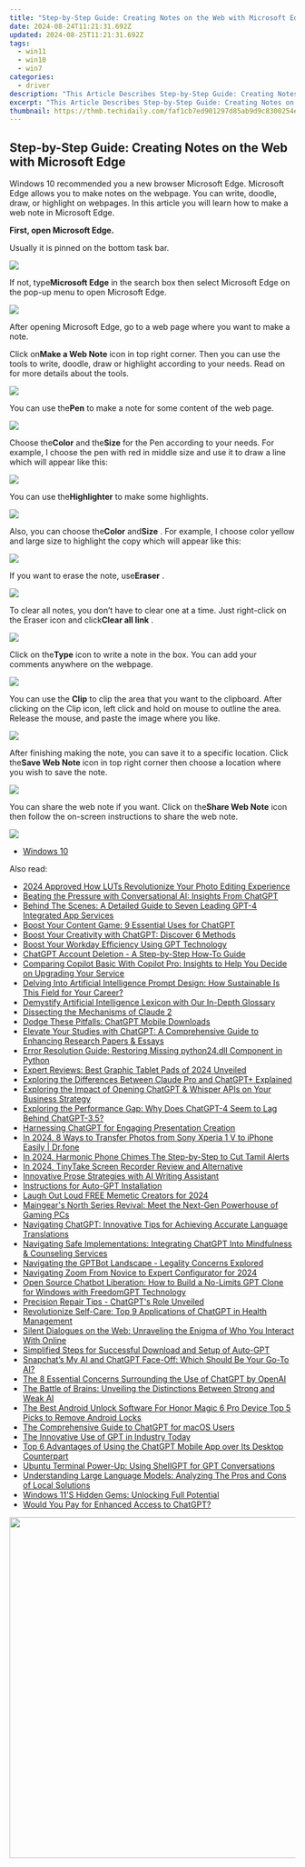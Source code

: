 ```yaml
---
title: "Step-by-Step Guide: Creating Notes on the Web with Microsoft Edge"
date: 2024-08-24T11:21:31.692Z
updated: 2024-08-25T11:21:31.692Z
tags:
  - win11
  - win10
  - win7
categories:
  - driver
description: "This Article Describes Step-by-Step Guide: Creating Notes on the Web with Microsoft Edge"
excerpt: "This Article Describes Step-by-Step Guide: Creating Notes on the Web with Microsoft Edge"
thumbnail: https://thmb.techidaily.com/faf1cb7ed901297d85ab9d9c8300254ef72ce23f305cb5ba36be85ff8ad3eb26.png
---
```


## Step-by-Step Guide: Creating Notes on the Web with Microsoft Edge

Windows 10 recommended you a new browser Microsoft Edge. Microsoft Edge allows you to make notes on the webpage. You can  write, doodle, draw, or highlight on webpages. In this article you will learn how to make a web note in Microsoft Edge.   
  
**First, open Microsoft Edge.**   
  
 Usually it is pinned on the bottom task bar.   
  
![](https://images.drivereasy.com/wp-content/uploads/2016/12/img_58467b7679b56.jpg)   
  
 If not, type**Microsoft Edge** in the search box then select Microsoft Edge on the pop-up menu to open Microsoft Edge.  
  
![](https://images.drivereasy.com/wp-content/uploads/2016/12/img_58467ecbdc7a5.jpg)   
  
 After opening Microsoft Edge, go to a web page where you want to make a note.   
  
 Click on**Make a Web Note** icon in top right corner. Then you can use the tools to write, doodle, draw or highlight according to your needs. Read on for more details about the tools.  
  
![](https://images.drivereasy.com/wp-content/uploads/2016/12/img_58467fd35bb1d.jpg)   
  
 You can use the**Pen** to make a note for some content of the web page.   
  
![](https://images.drivereasy.com/wp-content/uploads/2016/12/img_5846835a0aa34.jpg)   
  
 Choose the**Color** and the**Size** for the Pen according to your needs. For example, I choose the pen with red in middle size and use it to draw a line which will appear like this:  
  
![](https://images.drivereasy.com/wp-content/uploads/2016/12/img_5846864ad0cc4.jpg)   
  
 You can use the**Highlighter** to make some highlights.  
  
![](https://images.drivereasy.com/wp-content/uploads/2016/12/img_58468fa0cf8d9.jpg)   
  
 Also, you can choose the**Color** and**Size** . For example, I choose color yellow and large size to highlight the copy which will appear like this:  
  
![](https://images.drivereasy.com/wp-content/uploads/2016/12/img_58468fe7ad1c7.jpg) 

  
 If you want to erase the note, use**Eraser** .   
  
![](https://images.drivereasy.com/wp-content/uploads/2016/12/img_58468809ab9de.jpg)   
  
 To clear all notes, you don’t have to clear one at a time. Just right-click on the Eraser icon and click**Clear all link** .   
  
![](https://images.drivereasy.com/wp-content/uploads/2016/12/img_584688bd1e4c7.jpg)   
  
 Click on the**Type** icon to write a note in the box. You can add your comments anywhere on the webpage.  
  
![](https://images.drivereasy.com/wp-content/uploads/2016/12/img_5846896c7df64.jpg)   
  
 You can use the **Clip** to clip the area that you want to the clipboard. After clicking on the Clip icon, left click and hold on mouse to outline the area. Release the mouse, and paste the image where you like.  
  
![](https://images.drivereasy.com/wp-content/uploads/2016/12/img_58468a74c4df9.jpg) 

  
 After finishing making the note, you can save it to a specific location. Click the**Save Web Note** icon in top right corner then choose a location where you wish to save the note.  
  
![](https://images.drivereasy.com/wp-content/uploads/2016/12/img_58468d5830ff7.jpg)   
  
 You can share the web note if you want. Click on the**Share Web Note** icon then follow the on-screen instructions to share the web note.  
  
![](https://images.drivereasy.com/wp-content/uploads/2016/12/img_58468dc7e9c00.jpg) 

* [Windows 10](https://tools.techidaily.com/drivereasy/download/)

<ins class="adsbygoogle"
     style="display:block"
     data-ad-format="autorelaxed"
     data-ad-client="ca-pub-7571918770474297"
     data-ad-slot="1223367746"></ins>



<ins class="adsbygoogle"
     style="display:block"
     data-ad-client="ca-pub-7571918770474297"
     data-ad-slot="8358498916"
     data-ad-format="auto"
     data-full-width-responsive="true"></ins>

<span class="atpl-alsoreadstyle">Also read:</span>
<div><ul>
<li><a href="https://fox-info.techidaily.com/2024-approved-how-luts-revolutionize-your-photo-editing-experience/"><u>2024 Approved  How LUTs Revolutionize Your Photo Editing Experience</u></a></li>
<li><a href="https://tech-hub.techidaily.com/beating-the-pressure-with-conversational-ai-insights-from-chatgpt/"><u>Beating the Pressure with Conversational AI: Insights From ChatGPT</u></a></li>
<li><a href="https://tech-hub.techidaily.com/behind-the-scenes-a-detailed-guide-to-seven-leading-gpt-4-integrated-app-services/"><u>Behind The Scenes: A Detailed Guide to Seven Leading GPT-4 Integrated App Services</u></a></li>
<li><a href="https://tech-hub.techidaily.com/boost-your-content-game-9-essential-uses-for-chatgpt/"><u>Boost Your Content Game: 9 Essential Uses for ChatGPT</u></a></li>
<li><a href="https://tech-hub.techidaily.com/boost-your-creativity-with-chatgpt-discover-6-methods/"><u>Boost Your Creativity with ChatGPT: Discover 6 Methods</u></a></li>
<li><a href="https://tech-hub.techidaily.com/boost-your-workday-efficiency-using-gpt-technology/"><u>Boost Your Workday Efficiency Using GPT Technology</u></a></li>
<li><a href="https://tech-hub.techidaily.com/chatgpt-account-deletion-a-step-by-step-how-to-guide/"><u>ChatGPT Account Deletion - A Step-by-Step How-To Guide</u></a></li>
<li><a href="https://tech-hub.techidaily.com/comparing-copilot-basic-with-copilot-pro-insights-to-help-you-decide-on-upgrading-your-service/"><u>Comparing Copilot Basic With Copilot Pro: Insights to Help You Decide on Upgrading Your Service</u></a></li>
<li><a href="https://tech-hub.techidaily.com/delving-into-artificial-intelligence-prompt-design-how-sustainable-is-this-field-for-your-career/"><u>Delving Into Artificial Intelligence Prompt Design: How Sustainable Is This Field for Your Career?</u></a></li>
<li><a href="https://tech-hub.techidaily.com/demystify-artificial-intelligence-lexicon-with-our-in-depth-glossary/"><u>Demystify Artificial Intelligence Lexicon with Our In-Depth Glossary</u></a></li>
<li><a href="https://tech-hub.techidaily.com/dissecting-the-mechanisms-of-claude-2/"><u>Dissecting the Mechanisms of Claude 2</u></a></li>
<li><a href="https://tech-hub.techidaily.com/dodge-these-pitfalls-chatgpt-mobile-downloads/"><u>Dodge These Pitfalls: ChatGPT Mobile Downloads</u></a></li>
<li><a href="https://tech-hub.techidaily.com/elevate-your-studies-with-chatgpt-a-comprehensive-guide-to-enhancing-research-papers-and-essays/"><u>Elevate Your Studies with ChatGPT: A Comprehensive Guide to Enhancing Research Papers & Essays</u></a></li>
<li><a href="https://techtrends.techidaily.com/error-resolution-guide-restoring-missing-python24dll-component-in-python/"><u>Error Resolution Guide: Restoring Missing python24.dll Component in Python</u></a></li>
<li><a href="https://buynow-info.techidaily.com/expert-reviews-best-graphic-tablet-pads-of-2024-unveiled/"><u>Expert Reviews: Best Graphic Tablet Pads of 2024 Unveiled</u></a></li>
<li><a href="https://tech-hub.techidaily.com/exploring-the-differences-between-claude-pro-and-chatgptplus-explained/"><u>Exploring the Differences Between Claude Pro and ChatGPT+ Explained</u></a></li>
<li><a href="https://tech-hub.techidaily.com/exploring-the-impact-of-opening-chatgpt-and-whisper-apis-on-your-business-strategy/"><u>Exploring the Impact of Opening ChatGPT & Whisper APIs on Your Business Strategy</u></a></li>
<li><a href="https://tech-hub.techidaily.com/exploring-the-performance-gap-why-does-chatgpt-4-seem-to-lag-behind-chatgpt-35/"><u>Exploring the Performance Gap: Why Does ChatGPT-4 Seem to Lag Behind ChatGPT-3.5?</u></a></li>
<li><a href="https://tech-hub.techidaily.com/harnessing-chatgpt-for-engaging-presentation-creation/"><u>Harnessing ChatGPT for Engaging Presentation Creation</u></a></li>
<li><a href="https://android-transfer.techidaily.com/in-2024-8-ways-to-transfer-photos-from-sony-xperia-1-v-to-iphone-easily-drfone-by-drfone-transfer-from-android-transfer-from-android/"><u>In 2024, 8 Ways to Transfer Photos from Sony Xperia 1 V to iPhone Easily | Dr.fone</u></a></li>
<li><a href="https://some-techniques.techidaily.com/in-2024-harmonic-phone-chimes-the-step-by-step-to-cut-tamil-alerts/"><u>In 2024, Harmonic Phone Chimes  The Step-by-Step to Cut Tamil Alerts</u></a></li>
<li><a href="https://on-screen-recording.techidaily.com/in-2024-tinytake-screen-recorder-review-and-alternative/"><u>In 2024, TinyTake Screen Recorder Review and Alternative</u></a></li>
<li><a href="https://tech-hub.techidaily.com/innovative-prose-strategies-with-ai-writing-assistant/"><u>Innovative Prose Strategies with AI Writing Assistant</u></a></li>
<li><a href="https://tech-hub.techidaily.com/instructions-for-auto-gpt-installation/"><u>Instructions for Auto-GPT Installation</u></a></li>
<li><a href="https://extra-support.techidaily.com/laugh-out-loud-free-memetic-creators-for-2024/"><u>Laugh Out Loud  FREE Memetic Creators for 2024</u></a></li>
<li><a href="https://ai-live-streaming.techidaily.com/maingears-north-series-revival-meet-the-next-gen-powerhouse-of-gaming-pcs/"><u>Maingear's North Series Revival: Meet the Next-Gen Powerhouse of Gaming PCs</u></a></li>
<li><a href="https://tech-hub.techidaily.com/navigating-chatgpt-innovative-tips-for-achieving-accurate-language-translations/"><u>Navigating ChatGPT: Innovative Tips for Achieving Accurate Language Translations</u></a></li>
<li><a href="https://tech-hub.techidaily.com/navigating-safe-implementations-integrating-chatgpt-into-mindfulness-and-counseling-services/"><u>Navigating Safe Implementations: Integrating ChatGPT Into Mindfulness & Counseling Services</u></a></li>
<li><a href="https://tech-hub.techidaily.com/navigating-the-gptbot-landscape-legality-concerns-explored/"><u>Navigating the GPTBot Landscape - Legality Concerns Explored</u></a></li>
<li><a href="https://extra-guidance.techidaily.com/navigating-zoom-from-novice-to-expert-configurator-for-2024/"><u>Navigating Zoom  From Novice to Expert Configurator for 2024</u></a></li>
<li><a href="https://tech-hub.techidaily.com/open-source-chatbot-liberation-how-to-build-a-no-limits-gpt-clone-for-windows-with-freedomgpt-technology/"><u>Open Source Chatbot Liberation: How to Build a No-Limits GPT Clone for Windows with FreedomGPT Technology</u></a></li>
<li><a href="https://tech-hub.techidaily.com/precision-repair-tips-chatgpts-role-unveiled/"><u>Precision Repair Tips - ChatGPT's Role Unveiled</u></a></li>
<li><a href="https://tech-hub.techidaily.com/revolutionize-self-care-top-9-applications-of-chatgpt-in-health-management/"><u>Revolutionize Self-Care: Top 9 Applications of ChatGPT in Health Management</u></a></li>
<li><a href="https://tech-hub.techidaily.com/silent-dialogues-on-the-web-unraveling-the-enigma-of-who-you-interact-with-online/"><u>Silent Dialogues on the Web: Unraveling the Enigma of Who You Interact With Online</u></a></li>
<li><a href="https://tech-hub.techidaily.com/simplified-steps-for-successful-download-and-setup-of-auto-gpt/"><u>Simplified Steps for Successful Download and Setup of Auto-GPT</u></a></li>
<li><a href="https://tech-hub.techidaily.com/snapchats-my-ai-and-chatgpt-face-off-which-should-be-your-go-to-ai/"><u>Snapchat’s My AI and ChatGPT Face-Off: Which Should Be Your Go-To AI?</u></a></li>
<li><a href="https://tech-hub.techidaily.com/the-8-essential-concerns-surrounding-the-use-of-chatgpt-by-openai/"><u>The 8 Essential Concerns Surrounding the Use of ChatGPT by OpenAI</u></a></li>
<li><a href="https://tech-hub.techidaily.com/the-battle-of-brains-unveiling-the-distinctions-between-strong-and-weak-ai/"><u>The Battle of Brains: Unveiling the Distinctions Between Strong and Weak AI</u></a></li>
<li><a href="https://sim-unlock.techidaily.com/the-best-android-unlock-software-for-honor-magic-6-pro-device-top-5-picks-to-remove-android-locks-by-drfone-android/"><u>The Best Android Unlock Software For Honor Magic 6 Pro Device Top 5 Picks to Remove Android Locks</u></a></li>
<li><a href="https://tech-hub.techidaily.com/the-comprehensive-guide-to-chatgpt-for-macos-users/"><u>The Comprehensive Guide to ChatGPT for macOS Users</u></a></li>
<li><a href="https://tech-hub.techidaily.com/the-innovative-use-of-gpt-in-industry-today/"><u>The Innovative Use of GPT in Industry Today</u></a></li>
<li><a href="https://tech-hub.techidaily.com/top-6-advantages-of-using-the-chatgpt-mobile-app-over-its-desktop-counterpart/"><u>Top 6 Advantages of Using the ChatGPT Mobile App over Its Desktop Counterpart</u></a></li>
<li><a href="https://tech-hub.techidaily.com/ubuntu-terminal-power-up-using-shellgpt-for-gpt-conversations/"><u>Ubuntu Terminal Power-Up: Using ShellGPT for GPT Conversations</u></a></li>
<li><a href="https://tech-hub.techidaily.com/understanding-large-language-models-analyzing-the-pros-and-cons-of-local-solutions/"><u>Understanding Large Language Models: Analyzing The Pros and Cons of Local Solutions</u></a></li>
<li><a href="https://win11.techidaily.com/windows-11s-hidden-gems-unlocking-full-potential/"><u>Windows 11'S Hidden Gems: Unlocking Full Potential</u></a></li>
<li><a href="https://tech-hub.techidaily.com/would-you-pay-for-enhanced-access-to-chatgpt/"><u>Would You Pay for Enhanced Access to ChatGPT?</u></a></li>
</ul></div>

<!-- affiliate ads begin -->
<a href="https://appsumo.8odi.net/c/5597632/2082529/7443" target="_top" id="2082529"><img src="//a.impactradius-go.com/display-ad/7443-2082529" border="0" alt="" width="1200" height="600"/></a><img height="0" width="0" src="https://appsumo.8odi.net/i/5597632/2082529/7443" style="position:absolute;visibility:hidden;" border="0" />
<!-- affiliate ads end -->